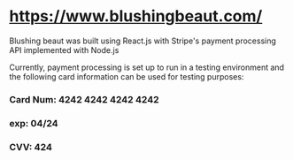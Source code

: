 # https://www.blushingbeaut.com/

Blushing beaut was built using React.js with Stripe's payment processing API implemented with Node.js

Currently, payment processing is set up to run in a testing environment and the following card information can be used for testing purposes:

### Card Num: 4242 4242 4242 4242
### exp: 04/24
### CVV: 424
